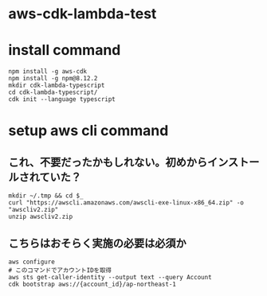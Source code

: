 # aws-cdk-lambda-test

# install command
```
npm install -g aws-cdk
npm install -g npm@8.12.2
mkdir cdk-lambda-typescript
cd cdk-lambda-typescript/
cdk init --language typescript
```

# setup aws cli command
## これ、不要だったかもしれない。初めからインストールされていた？

```
mkdir ~/.tmp && cd $_
curl "https://awscli.amazonaws.com/awscli-exe-linux-x86_64.zip" -o "awscliv2.zip"
unzip awscliv2.zip
```

## こちらはおそらく実施の必要は必須か
```
aws configure
# このコマンドでアカウントIDを取得
aws sts get-caller-identity --output text --query Account
cdk bootstrap aws://{account_id}/ap-northeast-1
```